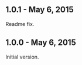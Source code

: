 1.0.1 - May 6, 2015
------------------------
Readme fix.


1.0.0 - May 6, 2015
------------------------
Initial version.
